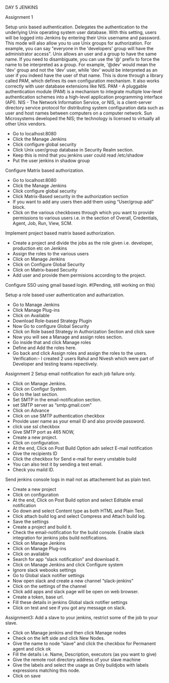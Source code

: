 DAY 5 JENKINS

Assignment 1

Setup unix based authentication. 
Delegates the authentication to the underlying Unix operating system user database. With this setting, users will be logged into Jenkins by entering their Unix username and password. 
This mode will also allow you to use Unix groups for authorization. For example, you can say "everyone in the 'developers' group will have the administrator access". 
Unix allows an user and a group to have the same name. If you need to disambiguate, you can use the '@' prefix to force the name to be interpreted as a group. For example, '@dev' would mean the 'dev' group and not the 'dev' user, while 'dev' would be interpreted as an user if you indeed have the user of that name. 
This is done through a library called PAM, which defines its own configuration mechanism. It also works correctly with user database extensions like NIS. 
PAM - A pluggable authentication module (PAM) is a mechanism to integrate multiple low-level authentication schemes into a high-level application programming interface (API).
NIS - The Network Information Service, or NIS, is a client-server directory service protocol for distributing system configuration data such as user and host names between computers on a computer network. Sun Microsystems developed the NIS; the technology is licensed to virtually all other Unix vendors.
- Go to localhost:8080
- Click the Manage Jenkins
- Click configure global security
- Click Unix user/group database in Security Realm section.
- Keep this is mind that you jenkins user could read /etc/shadow
- Put the user jenkins in shadow group











Configure Matrix based authorization. 
- Go to localhost:8080
- Click the Manage Jenkins
- Click configure global security
- Click Matrix-Based security in the authorization section
- If you want to add any users then add them using “User/group add”  block.
- Click on the various checkboxes through which you want to provide permissions to various users i.e. in the section of Overall, Credentials, Agent, Job, Run, View, SCM.
  
Implement project based matrix based authorization.
- Create a project and divide the jobs as the role given i.e. developer, production etc on Jenkins
- Assign the roles to the various users
- Click on Manage Jenkins
- Click on Configure Global Security
- Click on Matrix-based Security
- Add user and provide them permisions according to the project.


Configure SSO using gmail based login. 
#(Pending, still working on this)

Setup a role based user authentication and autharization. 
- Go to Manage Jenkins
- Click Manage Plug-ins
- Click on Available
- Download Role-based Strategy Plugin
- Now Go to configure Global Security
- Click on Role based Strategy in Authorization Section and click save
- Now you will see a Manage and assign roles section.
- Go inside that and click Manage roles
- Define and Add the roles here.
- Go back and click Assign roles and assign the roles to the users.
Verification:- I created 2 users Rahul and Nivesh which were part of Developer and testing teams repectively.














Assignment 2
Setup email notification for each job failure only. 
- Click on Manage Jenkins.
- Click on Configur System.
- Go to the last section.
- Set SMTP in the email-notification section.
- set SMTP server as “smtp.gmail.com”
- Click on Advance
- Click on use SMTP authentication checkbox
- Provide user name as your email ID and also provide password.
- click use ssl checkbox
- Give SMTP port as 465
NOW,
- Create a new project.
- Click on configuration.
- At the end, Click on Post Build Option adn select E-mail notification
- Give the recipients ID
- Click the checkbox for Send e-mail for every unstable build
- You can also test it by sending a test email.
- Check you maild ID.

Send jenkins console logs in mail not as attachement but as plain text. 
- Create a new project
- Click on configuration
- At the end, Click on Post Build option and select Editable email notification
- Go down and select Content type as both HTML and Plain Text.
- Click attach build log and select Compress and Attach build log.
- Save the settings
- Create a project and build it.
- Check the email-notification for the build console.
Enable slack integration for jenkins jobs build notifications. 
- Click on Manage Jenkins
- Click on Manage Plug-ins
- Click on available
- Search for app “slack notification” and download it.
- Click on Manage Jenkins and click Configure system
- Ignore slack webooks settings
- Go to Global slack notifier settings
- Now open slack and create a new channel “slack-jenkins”
- Click on the settings of the channel
- Click add apps and slack page will be open on web browser.
- Create a token, base url.
- Fill these details in jenkins Global slack notifier settings
- Click on test and see if you got any message on slack.

Assignment3:
Add a slave to your jenkins, restrict some of the job to your slave. 
- Click on Manage jenkins and then click Manage nodes
- Check on the left side and click New Nodes.
- Give the name to node “slave” and click the checkbox for Permanent agent and click ok
- Fill the details i.e. Name, Description, executors (as you want to give)
- Give the remote root directory address of your slave machine
- Give the labels and select the usage as Only buildjobs with labels expressions matching this node.
- Click on save

